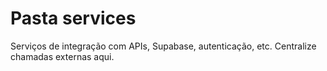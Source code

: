 # Pasta services

Serviços de integração com APIs, Supabase, autenticação, etc. Centralize chamadas externas aqui.
